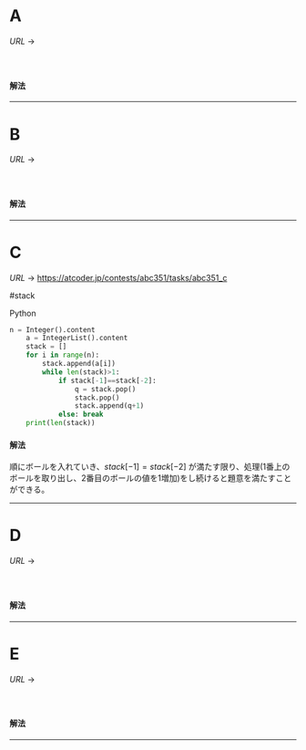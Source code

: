 # A

$URL\:\to$ 

#

```python

```

#### 解法



---

# B

$URL\:\to$ 

#

```python

```

#### 解法



---

# C

$URL\:\to$ https://atcoder.jp/contests/abc351/tasks/abc351_c

#stack 

Python
```python
n = Integer().content
    a = IntegerList().content
    stack = []
    for i in range(n):
        stack.append(a[i])
        while len(stack)>1:
            if stack[-1]==stack[-2]:
                q = stack.pop()
                stack.pop()
                stack.append(q+1)
            else: break
    print(len(stack))
```

#### 解法

順にボールを入れていき、$stack[-1] = stack[-2]$ が満たす限り、処理($1$番上のボールを取り出し、$2$番目のボールの値を$1$増加)をし続けると題意を満たすことができる。

---

# D

$URL\:\to$ 

#

```python

```

#### 解法



---

# E

$URL\:\to$ 

#

```python

```

#### 解法



---